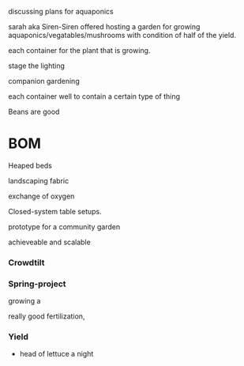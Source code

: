 discussing plans for aquaponics

sarah aka Siren-Siren offered hosting a garden for growing aquaponics/vegatables/mushrooms with condition of half of the yield.

each container for the plant that is growing.

stage the lighting

companion gardening

each container well to contain a certain type of thing


Beans are good




BOM
===


Heaped beds

landscaping fabric

exchange of oxygen

Closed-system table setups.


prototype for a community garden

achieveable and scalable 




### Crowdtilt

### Spring-project

growing a

really good fertilization,


### Yield

* head of lettuce a night

